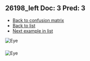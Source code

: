 ## 26198_left Doc: 3 Pred: 3
- [Back to confusion matrix](https://github.com/juliandewit/kaggle_retinopathy/blob/master/matrix.md)
- [Back to list](https://github.com/juliandewit/kaggle_retinopathy/blob/master/lists/33/list.md)
- [Next example in list](https://github.com/juliandewit/kaggle_retinopathy/blob/master/lists/33/26/26200_left.md)

![Eye](https://retinopaty.blob.core.windows.net/size1024/26198_left_3.jpeg)

### 

![Eye]()
